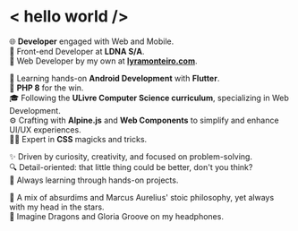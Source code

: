 # < hello world />
🌐 **Developer** engaged with Web and Mobile.  
🚀 Front-end Developer at **LDNA S/A**.  
🧭 Web Developer by my own at **[lyramonteiro.com](https://lyramonteiro.com)**.  
  
📗 Learning hands-on **Android Development** with **Flutter**.  
📘 **PHP 8** for the win.  
🎓 Following the **ULivre Computer Science curriculum**, specializing in Web Development.  
⚙️ Crafting with **Alpine.js** and **Web Components** to simplify and enhance UI/UX experiences.  
🧙‍♀️ Expert in **CSS** magicks and tricks.  
  
✨ Driven by curiosity, creativity, and focused on problem-solving.  
🔍 Detail-oriented: that little thing could be better, don't you think?  
🎯 Always learning through hands-on projects.  

🌌 A mix of absurdims and Marcus Aurelius' stoic philosophy, yet always with my head in the stars.  
🎼 Imagine Dragons and Gloria Groove on my headphones.  
